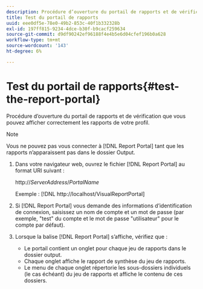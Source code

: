 ```yaml
---
description: Procédure d’ouverture du portail de rapports et de vérification que vous pouvez afficher correctement les rapports de votre profil.
title: Test du portail de rapports
uuid: eee0df5e-78e0-49b2-853c-40f1b332328b
exl-id: 197ff815-9234-4dce-b30f-b9cacf259634
source-git-commit: d9df90242ef96188f4e4b5e6d04cfef196b0a628
workflow-type: tm+mt
source-wordcount: '143'
ht-degree: 6%

---
```


# Test du portail de rapports{#test-the-report-portal}

Procédure d’ouverture du portail de rapports et de vérification que vous pouvez afficher correctement les rapports de votre profil.

>[!NOTE]
>
>Vous ne pouvez pas vous connecter à [!DNL Report Portal] tant que les rapports n’apparaissent pas dans le dossier Output.

1. Dans votre navigateur web, ouvrez le fichier [!DNL Report Portal] au format URI suivant :

   http://*ServerAddress*/*PortalName*

   Exemple : [!DNL http://localhost/VisualReportPortal]

1. Si [!DNL Report Portal] vous demande des informations d’identification de connexion, saisissez un nom de compte et un mot de passe (par exemple, &quot;test&quot; du compte et le mot de passe &quot;utilisateur&quot; pour le compte par défaut).
1. Lorsque la balise [!DNL Report Portal] s’affiche, vérifiez que :

   * Le portail contient un onglet pour chaque jeu de rapports dans le dossier output.
   * Chaque onglet affiche le rapport de synthèse du jeu de rapports.
   * Le menu de chaque onglet répertorie les sous-dossiers individuels (le cas échéant) du jeu de rapports et affiche le contenu de ces dossiers.
